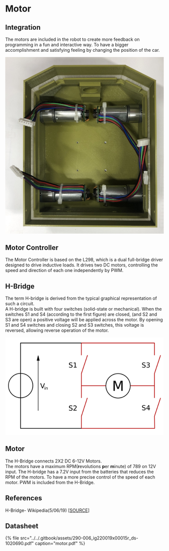 # Motor

## Integration

The motors are included in the robot to create more feedback on programming in a fun and interactive way. To have a bigger accomplishment and satisfying feeling by changing the position of the car. 

![](../../.gitbook/assets/motor_up.jpeg)

## Motor Controller

The Motor Controller is based on the L298, which is a dual full-bridge driver designed to drive inductive loads. It drives two DC motors, controlling the speed and direction of each one independently by PWM.

## H-Bridge

The term H-bridge is derived from the typical graphical representation of such a circuit.   
A H-bridge is built with four switches \(solid-state or mechanical\). When the switches S1 and S4 \(according to the first figure\) are closed, \(and S2 and S3 are open\) a positive voltage will be applied across the motor. By opening S1 and S4 switches and closing S2 and S3 switches, this voltage is reversed, allowing reverse operation of the motor.

![](../../.gitbook/assets/620px-h_bridge.svg-2.png)

## Motor

The H-Bridge connects 2X2 DC 6-12V Motors.  
The motors have a maximum RPM\(**r**evolutions **p**er **m**inute\) of 789 on 12V input. The H-bridge has a 7.2V input from the batteries that reduces the RPM of the motors. To have a more precise control of the speed of each motor. PWM is included from the H-Bridge.  

## References

H-Bridge- Wikipedia\(5/06/19\) \[[SOURCE](https://en.wikipedia.org/wiki/H_bridge)\]

## Datasheet

{% file src="../../.gitbook/assets/290-006\_ig220019x00015r\_ds-1020690.pdf" caption="motor.pdf" %}

